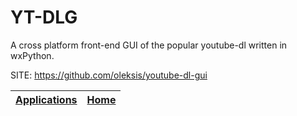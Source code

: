 # YT-DLG

 A cross platform front-end GUI of the popular youtube-dl written in wxPython.

 SITE: https://github.com/oleksis/youtube-dl-gui

 | [Applications](https://portable-linux-apps.github.io/apps.html) | [Home](https://portable-linux-apps.github.io)
 | --- | --- |
